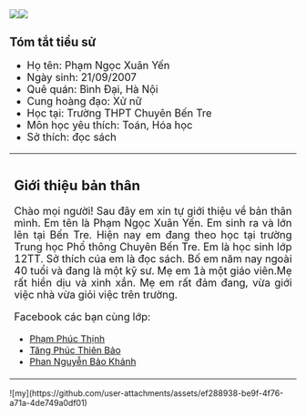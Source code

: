 <html>
<head> 
 <meta charset="UTF-8">
</head>
 <body> 
  <table width=60% align="center">
   <tr> 
    <img src="https://baogiaothong.mediacdn.vn/upload/2-2022/images/2022-04-18/1-1650247268-869-width740height555.jpg">
    <img src="https://upload.wikimedia.org/wikipedia/commons/thumb/5/5b/Golden_Bridge_Da-Nang_%2848951166538%29.jpg/1280px-Golden_Bridge_Da-Nang_%2848951166538%29.jpg">
     <h2>Tóm tắt tiểu sử</h2>
     <ul style="font-size:large">
      <li>Họ tên: Phạm Ngọc Xuân Yến</li>
      <li>Ngày sinh: 21/09/2007</li>
	  <li> Quê quán: Bình Đại, Hà Nội</li>
	  <li>Cung hoàng đạo: Xử nữ</li>
	  <li>Học tại: Trường THPT Chuyên Bến Tre</li>
	  <li>Môn học yêu thích: Toán, Hóa học</li>
	  <li>Sở thích: đọc sách</li> 
     </ul>
	</td>
</tr>
<tr>
<td></td>
</tr>
<tr>
<td colspan="2">
<h2> Giới thiệu bản thân</h2>
<p align="justify" style="font-size:large">Chào mọi người! Sau đây em xin tự giới thiệu về bản thân mình. Em tên là Phạm Ngọc Xuân Yến. Em sinh ra và lớn lên tại Bến Tre. Hiện nay em đang theo học tại trường Trung học Phổ thông Chuyên Bến Tre. Em là học sinh lớp 12TT. Sở thích cúa em là đọc sách. Bố em năm nay ngoài 40 tuổi và đang là một kỹ sư. Mẹ em 1à một giáo viên.Mẹ rất hiền dịu và xinh xắn. Mẹ em rất đảm đang, vừa giới việc nhà vừa giỏi việc trên trường. </p>

<p style="font-size:large">Facebook các bạn cùng lớp:
<ul>
<li><a href="https://www.facebook.com/share/124WiifGHjn/?mibextid=LQQJ4d">Phạm Phúc Thịnh</a></li>
<li><a href="https://www.facebook.com/share/19X5SAA4fy/?mibextid=LQQJ4d">Tăng Phúc Thiên Bảo</a></li>
<li><a href="https://www.facebook.com/share/19YLt2B8Jw/?mibextid=LQQJ4d">Phan Nguyễn Bảo Khánh</a></li>
</ul>
</p>
</td>
</tr>
</table>
</body>
</html>
![my](https://github.com/user-attachments/assets/ef288938-be9f-4f76-a71a-4de749a0df01)
